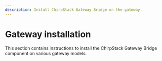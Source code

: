 ```yaml
---
description: Install ChirpStack Gateway Bridge on the gateway.
---
```


# Gateway installation

This section contains instructions to install the ChirpStack Gateway Bridge
component on various gateway models.
